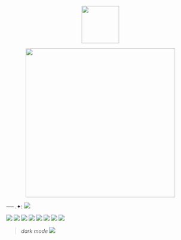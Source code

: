 <p align="center">
<img width="100" src="https://komarev.com/ghpvc/?username=kyoteru"
</p>

 <p align="center">
<img width="400" src="https://scontent.fkul16-4.fna.fbcdn.net/v/t1.15752-9/484154014_1167382164883190_6618418229930690722_n.jpg?_nc_cat=111&ccb=1-7&_nc_sid=0024fc&_nc_ohc=s8zWryzr-qMQ7kNvgFHAIH7&_nc_oc=AdkaS7GO4p0TvxGE_Um5DxRPNKHbwRixfq0nYyrMOQu-lhQnQfgEq9vdt4b_CMHLe9PfkqhZEaABrfHGLQJDi9JX&_nc_ad=z-m&_nc_cid=0&_nc_zt=23&_nc_ht=scontent.fkul16-4.fna&oh=03_Q7cD1wFr1OvJUamJKix39dV2xlaQM4w-PKCqi4mxieP6MHKRvg&oe=68044489"
</p>

── .✦: ![](https://files.catbox.moe/ir4sp2.gif)

![](https://files.catbox.moe/stud3k.webp) ![](https://files.catbox.moe/l9li69.gif) ![](https://64.media.tumblr.com/fdebdb833f09dee43f8266eacc22fdaa/b598b7fada21f160-9a/s250x400/88ed1cb967dc63f776fd9aa8c139edb38ec9b51a.gifv) ![](https://64.media.tumblr.com/c9b76a01a0fac95a8bbf95853d17b11a/0b66a1d5af075f21-b8/s100x200/63dbe513d44240f27f409615dcd84b333e9c2bb9.gifv) ![](https://64.media.tumblr.com/e53bb8eae810ac724af9cc104cb75e63/c24536296bf3cafe-ae/s250x400/9293ae5d806fd889508c24a2878a13d55ccfc2d5.gifv) ![](https://64.media.tumblr.com/db1a3f11649350e75c6f77f7e049ca69/50f99216662f3f44-4a/s100x200/35aba97331e68ea0237a57ed790a51f48088029a.gifv) ![](https://64.media.tumblr.com/3850dc5704a9689c20a554ab8608edd9/ee9d0e519663456c-53/s100x200/62ce0852e5a92091bd2712618af4da34ef63b224.png) ![](https://64.media.tumblr.com/9f54064d98e2664b811612a1b05c7640/8e9d30a410d87d54-8b/s100x200/374dfcb9dc709dcf2482f49925e0668cf7882b06.pnj)
>*dark mode*  ![](https://files.catbox.moe/k53766.png)

